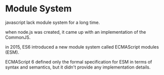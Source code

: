 # Module System

javascript lack module system for a long time.

when node.js was created, it came up with an implementation of the CommonJS.

in 2015, ES6 introduced a new module system called ECMAScript modules (ESM).

ECMAScript 6 defined only the formal specification for ESM in terms of syntax and semantics, but it didn't provide any implementation details.

